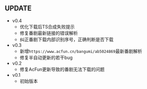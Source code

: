 ## UPDATE  
* v0.4 
    * 优化下载后TS合成失败提示  
    * 修复番剧最新链接的错误解析  
    * 纠正番剧下载内部识别序号，正确判断是否下载
* v0.3 
    * 新增`https://www.acfun.cn/bangumi/ab5024869`最新番剧解析  
    * 修复半自动更新的若干bug  
* v0.2 
    * 修复AcFun更新导致的番剧无法下载的问题
* v0.1 
    * 初始版本